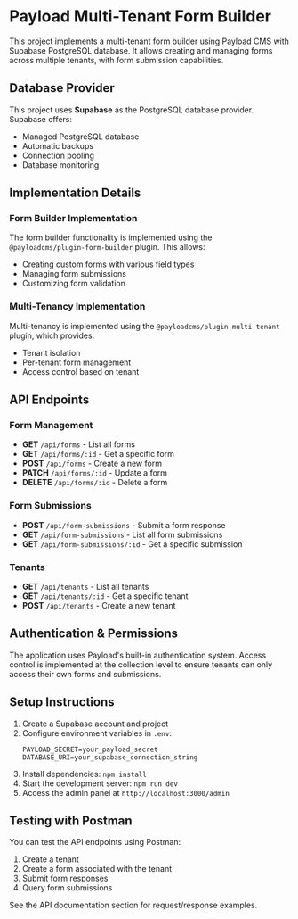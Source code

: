 # Payload Multi-Tenant Form Builder

This project implements a multi-tenant form builder using Payload CMS with Supabase PostgreSQL database. It allows creating and managing forms across multiple tenants, with form submission capabilities.

## Database Provider

This project uses **Supabase** as the PostgreSQL database provider. Supabase offers:

- Managed PostgreSQL database
- Automatic backups
- Connection pooling
- Database monitoring

## Implementation Details

### Form Builder Implementation

The form builder functionality is implemented using the `@payloadcms/plugin-form-builder` plugin. This allows:

- Creating custom forms with various field types
- Managing form submissions
- Customizing form validation

### Multi-Tenancy Implementation

Multi-tenancy is implemented using the `@payloadcms/plugin-multi-tenant` plugin, which provides:

- Tenant isolation
- Per-tenant form management
- Access control based on tenant

## API Endpoints

### Form Management

- **GET** `/api/forms` - List all forms
- **GET** `/api/forms/:id` - Get a specific form
- **POST** `/api/forms` - Create a new form
- **PATCH** `/api/forms/:id` - Update a form
- **DELETE** `/api/forms/:id` - Delete a form

### Form Submissions

- **POST** `/api/form-submissions` - Submit a form response
- **GET** `/api/form-submissions` - List all form submissions
- **GET** `/api/form-submissions/:id` - Get a specific submission

### Tenants

- **GET** `/api/tenants` - List all tenants
- **GET** `/api/tenants/:id` - Get a specific tenant
- **POST** `/api/tenants` - Create a new tenant

## Authentication & Permissions

The application uses Payload's built-in authentication system. Access control is implemented at the collection level to ensure tenants can only access their own forms and submissions.

## Setup Instructions

1. Create a Supabase account and project
2. Configure environment variables in `.env`:
   ```
   PAYLOAD_SECRET=your_payload_secret
   DATABASE_URI=your_supabase_connection_string
   ```
3. Install dependencies: `npm install`
4. Start the development server: `npm run dev`
5. Access the admin panel at `http://localhost:3000/admin`

## Testing with Postman

You can test the API endpoints using Postman:

1. Create a tenant
2. Create a form associated with the tenant
3. Submit form responses
4. Query form submissions

See the API documentation section for request/response examples.
